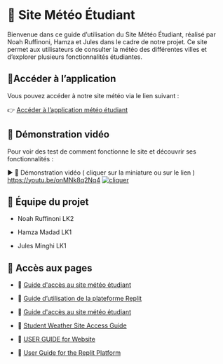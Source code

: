 # 📁 Site Météo Étudiant

Bienvenue dans ce guide d’utilisation du Site Météo Étudiant, réalisé par Noah Ruffinoni, Hamza et Jules dans le cadre de notre projet.
Ce site permet aux utilisateurs de consulter la météo des différentes villes et d’explorer plusieurs fonctionnalités étudiantes.


## 📌Accéder à l’application
Vous pouvez accéder à notre site météo via le lien suivant :

👉 [Accéder à l’application météo étudiant](https://replit.com/@ruffinoninoah/Projetgroupe10?v=1)

## 🎥 Démonstration vidéo
Pour voir des test de comment fonctionne le site et découvrir ses fonctionnalités :

▶️ 🎥 Démonstration vidéo ( cliquer sur la miniature ou sur le lien )
    https://youtu.be/onMNk8q2Nq4
[![cliquer ](https://img.youtube.com/vi/onMNk8q2Nq4/0.jpg)](https://youtu.be/onMNk8q2Nq4)


## 👥 Équipe du projet
- Noah Ruffinoni LK2

- Hamza Madad LK1

- Jules Minghi LK1


## 📄 Accès aux pages  

- 📘 [Guide d'accès au site météo étudiant](pages/francais/Guide_d'accès_au_site_météo_étudiant.pdf)  
- 📘 [Guide d’utilisation de la plateforme Replit](pages/francais/Guide_d’utilisation_de_la_plateforme_Replit.pdf)
- 📘 [Guide d'accès au site météo étudiant](pages/francais/Guide_d’utilisation_de_notre_site.pdf)

- 📙 [Student Weather Site Access Guide](pages/anglais/Student_Weather_Site_Access_Guide.pdf)  
- 📙 [USER GUIDE for Website](pages/anglais/USER_GUIDE_for_Website.pdf)
- 📙 [User Guide for the Replit Platform](pages/anglais/User_Guide_for_the_Replit_Platform.pdf)

